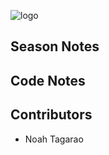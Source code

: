 ![logo](https://github.com/FRC-3695/2023-Season---Crescendo/blob/master/Logo.jpeg?raw=true)
## Season Notes
## Code Notes
## Contributors
- Noah Tagarao
